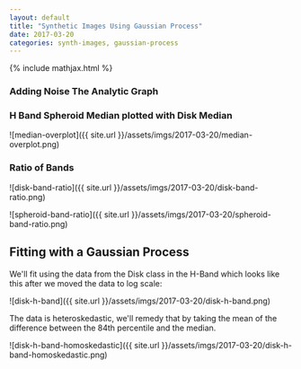 ```yaml
---
layout: default
title: "Synthetic Images Using Gaussian Process"
date: 2017-03-20
categories: synth-images, gaussian-process
---
```


{% include mathjax.html %}

### Adding Noise The Analytic Graph



### H Band Spheroid Median plotted with Disk Median

![median-overplot]({{ site.url }}/assets/imgs/2017-03-20/median-overplot.png)

### Ratio of Bands

![disk-band-ratio]({{ site.url }}/assets/imgs/2017-03-20/disk-band-ratio.png)

![spheroid-band-ratio]({{ site.url }}/assets/imgs/2017-03-20/spheroid-band-ratio.png)

## Fitting with a Gaussian Process

We'll fit using the data from the Disk class in the H-Band which looks like this after we moved the data to log scale:

![disk-h-band]({{ site.url }}/assets/imgs/2017-03-20/disk-h-band.png)


The data is heteroskedastic, we'll remedy that by taking the mean of the difference between the 84th percentile and the median.

![disk-h-band-homoskedastic]({{ site.url }}/assets/imgs/2017-03-20/disk-h-band-homoskedastic.png)


